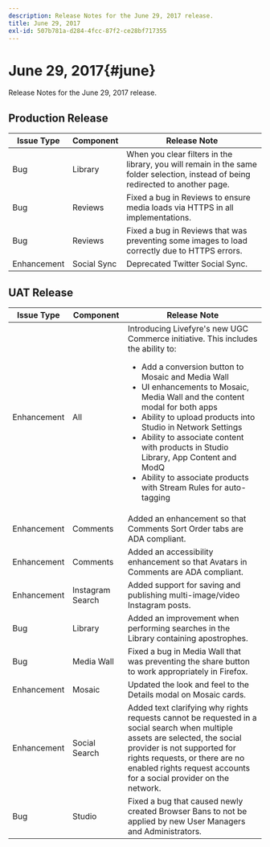 ```yaml
---
description: Release Notes for the June 29, 2017 release.
title: June 29, 2017
exl-id: 507b781a-d284-4fcc-87f2-ce28bf717355
---
```

# June 29, 2017{#june}

Release Notes for the June 29, 2017 release.

## Production Release

| **Issue Type** |**Component** |**Release Note** |
|---|---|---|
|  Bug | Library | When you clear filters in the library, you will remain in the same folder selection, instead of being redirected to another page. |
|  Bug | Reviews | Fixed a bug in Reviews to ensure media loads via HTTPS in all implementations. |
|  Bug | Reviews  | Fixed a bug in Reviews that was preventing some images to load correctly due to HTTPS errors.  |
|  Enhancement | Social Sync | Deprecated Twitter Social Sync.  |

## UAT Release

|Issue Type|Component|Release Note|
|--- |--- |--- |
|Enhancement|All|Introducing Livefyre's new UGC Commerce initiative. This includes the ability to:  <br><ul><li>Add a conversion button to Mosaic and Media Wall</li><li> UI enhancements to Mosaic, Media Wall and the content modal for both apps</li><li>Ability to upload products into Studio in Network Settings</li><li>Ability to associate content with products in Studio Library, App Content and ModQ</li><li>Ability to associate products with Stream Rules for auto-tagging</li></ul>|
|Enhancement|Comments|Added an enhancement so that Comments Sort Order tabs are ADA compliant.|
|Enhancement|Comments|Added an accessibility enhancement so that Avatars in Comments are ADA compliant.|
|Enhancement|Instagram Search|Added support for saving and publishing multi-image/video Instagram posts.|
|Bug|Library|Added an improvement when performing searches in the Library containing apostrophes.|
|Bug|Media Wall|Fixed a bug in Media Wall that was preventing the share button to work appropriately in Firefox.|
|Enhancement|Mosaic|Updated the look and feel to the Details modal on Mosaic cards.|
|Enhancement|Social Search|Added text clarifying why rights requests cannot be requested in a social search when multiple assets are selected, the social provider is not supported for rights requests, or there are no enabled rights request accounts for a social provider on the network.|
|Bug|Studio|Fixed a bug that caused newly created Browser Bans to not be applied by new User Managers and Administrators.|
